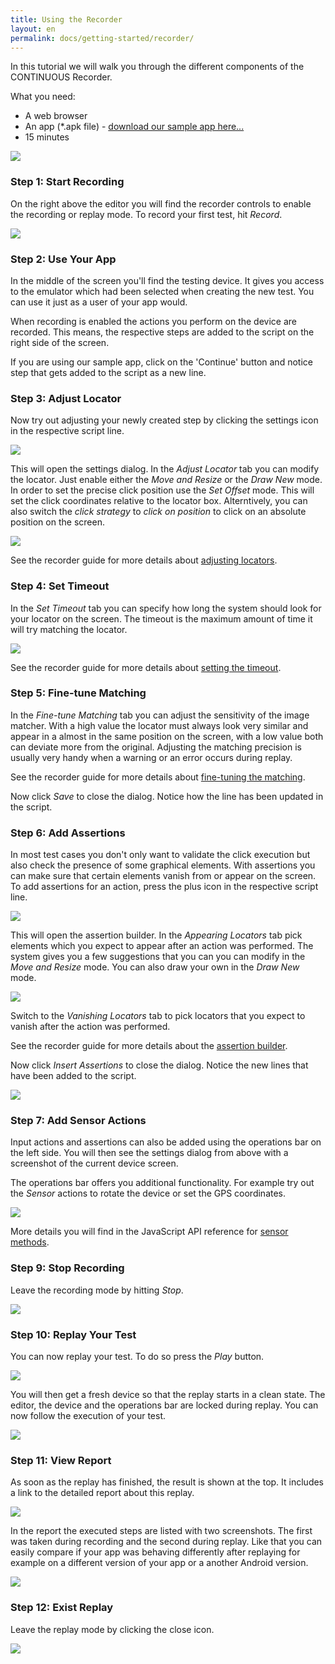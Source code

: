 ```yaml
---
title: Using the Recorder
layout: en
permalink: docs/getting-started/recorder/
---
```


In this tutorial we will walk you through the different components of the CONTINUOUS Recorder.


What you need:

+ A web browser
+ An app (*.apk file) - <a href="https://docs.google.com/file/d/0ByR0JcAYUAoWdS1faUNJdGxONzg/edit?usp=sharing" target="_blank" rel="nofollow">download our sample app here...</a>
+ 15 minutes


<img src="/img/guides/recorder/recorder-01.png" class="center">


<h3>Step 1: Start Recording</h3>

On the right above the editor you will find the recorder controls to enable the recording or replay mode. To record your first test, hit <em>Record</em>.

<img src="/img/guides/recorder/recorder-02.png">


<h3>Step 2: Use Your App</h3>

In the middle of the screen you'll find the testing device. It gives you access to the emulator which had been selected when creating the new test. You can use it just as a user of your app would.

When recording is enabled the actions you perform on the device are recorded. This means, the respective steps are added to the script on the right side of the screen.

If you are using our sample app, click on the 'Continue' button and notice step that gets added to the script as a new line.


<h3>Step 3: Adjust Locator</h3>

Now try out adjusting your newly created step by clicking the settings icon in the respective script line.

<img src="/img/guides/recorder/recorder-03.png">

This will open the settings dialog. In the <em>Adjust Locator</em> tab you can modify the locator. Just enable either the <em>Move and Resize</em> or the <em>Draw New</em> mode. In order to set the precise click position use the <em>Set Offset</em> mode. This will set the click coordinates relative to the locator box. Alterntively, you can also switch the <em>click strategy</em> to <em>click on position</em> to click on an absolute position on the screen.

<img src="/img/guides/recorder/recorder-04.png" class="center shadow">

See the recorder guide for more details about <a href="/docs/guides/recorder/action-settings#locator">adjusting locators</a>.


<h3>Step 4: Set Timeout</h3>

In the <em>Set Timeout</em> tab you can specify how long the system should look for your locator on the screen. The timeout is the maximum amount of time it will try matching the locator.

<img src="/img/guides/recorder/recorder-05.png">

See the recorder guide for more details about <a href="/docs/guides/recorder/action-settings#timeout">setting the timeout</a>.


<h3>Step 5: Fine-tune Matching</h3>

In the <em>Fine-tune Matching</em> tab you can adjust the sensitivity of the image matcher. With a high value the locator must always look very similar and appear in a almost in the same position on the screen, with a low value both can deviate more from the original. Adjusting the matching precision is usually very handy when a warning or an error occurs during replay.

See the recorder guide for more details about <a href="/docs/guides/recorder/action-settings#matching">fine-tuning the matching</a>.

Now click <em>Save</em> to close the dialog. Notice how the line has been updated in the script.


<h3>Step 6: Add Assertions</h3>

In most test cases you don't only want to validate the click execution but also check the presence of some graphical elements. With assertions you can make sure that certain elements vanish from or appear on the screen. To add assertions for an action, press the plus icon in the respective script line.

<img src="/img/guides/recorder/recorder-06.png">

This will open the assertion builder. In the <em>Appearing Locators</em> tab pick elements which you expect to appear after an action was performed. The system gives you a few suggestions that you can you can modify in the <em>Move and Resize</em> mode. You can also draw your own in the <em>Draw New</em> mode.

<img src="/img/guides/recorder/recorder-07.png" class="center shadow">

Switch to the <em>Vanishing Locators</em> tab to pick locators that you expect to vanish after the action was performed.

See the recorder guide for more details about the <a href="/docs/guides/recorder/assertion-builder">assertion builder</a>.

Now click <em>Insert Assertions</em> to close the dialog. Notice the new lines that have been added to the script.

<img src="/img/guides/recorder/recorder-08.png">


<h3>Step 7: Add Sensor Actions</h3>

Input actions and assertions can also be added using the operations bar on the left side. You will then see the settings dialog from above with a screenshot of the current device screen.

The operations bar offers you additional functionality. For example try out the <em>Sensor</em> actions to rotate the device or set the GPS coordinates.

<img src="/img/guides/recorder/recorder-09.png">

More details you will find in the JavaScript API reference for <a href="/docs/api/sensor">sensor methods</a>.


<h3>Step 9: Stop Recording</h3>

Leave the recording mode by hitting <em>Stop</em>.

<img src="/img/guides/recorder/recorder-10.png">


<h3>Step 10: Replay Your Test</h3>

You can now replay your test. To do so press the <em>Play</em> button.

<img src="/img/guides/recorder/recorder-11.png">

You will then get a fresh device so that the replay starts in a clean state. The editor, the device and the operations bar are locked during replay. You can now follow the execution of your test.

<img src="/img/guides/recorder/recorder-12.png">


<h3>Step 11: View Report</h3>

As soon as the replay has finished, the result is shown at the top. It includes a link to the detailed report about this replay.

<img src="/img/guides/recorder/recorder-13.png">

In the report the executed steps are listed with two screenshots. The first was taken during recording and the second during replay. Like that you can easily compare if your app was behaving differently after replaying for example on a different version of your app or a another Android version.

<img src="/img/guides/recorder/recorder-14.png" class="center shadow">


<h3>Step 12: Exist Replay</h3>

Leave the replay mode by clicking the close icon. 

<img src="/img/guides/recorder/recorder-15.png">
